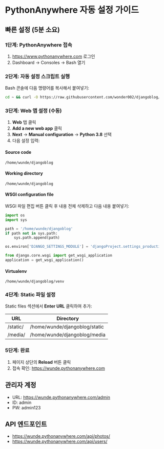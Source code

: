 # PythonAnywhere 자동 설정 가이드

## 빠른 설정 (5분 소요)

### 1단계: PythonAnywhere 접속
1. https://www.pythonanywhere.com 로그인
2. Dashboard → Consoles → Bash 열기

### 2단계: 자동 설정 스크립트 실행
Bash 콘솔에 다음 명령어를 복사해서 붙여넣기:

```bash
cd ~ && curl -O https://raw.githubusercontent.com/wonder002/djangoblog/main/setup_pythonanywhere.sh && bash setup_pythonanywhere.sh
```

### 3단계: Web 앱 설정 (수동)
1. **Web** 탭 클릭
2. **Add a new web app** 클릭
3. **Next** → **Manual configuration** → **Python 3.8** 선택
4. 다음 설정 입력:

#### Source code
```
/home/wunde/djangoblog
```

#### Working directory  
```
/home/wunde/djangoblog
```

#### WSGI configuration file
WSGI 파일 편집 버튼 클릭 후 내용 전체 삭제하고 다음 내용 붙여넣기:
```python
import os
import sys

path = '/home/wunde/djangoblog'
if path not in sys.path:
    sys.path.append(path)

os.environ['DJANGO_SETTINGS_MODULE'] = 'djangoProject.settings_production'

from django.core.wsgi import get_wsgi_application
application = get_wsgi_application()
```

#### Virtualenv
```
/home/wunde/djangoblog/venv
```

### 4단계: Static 파일 설정
Static files 섹션에서 **Enter URL** 클릭하여 추가:

| URL | Directory |
|-----|-----------|
| /static/ | /home/wunde/djangoblog/static |
| /media/ | /home/wunde/djangoblog/media |

### 5단계: 완료
1. 페이지 상단의 **Reload** 버튼 클릭
2. 접속 확인: https://wunde.pythonanywhere.com

## 관리자 계정
- URL: https://wunde.pythonanywhere.com/admin
- ID: admin
- PW: admin123

## API 엔드포인트
- https://wunde.pythonanywhere.com/api/photos/
- https://wunde.pythonanywhere.com/api/users/